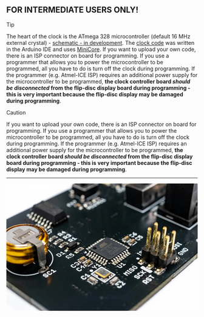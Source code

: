## FOR INTERMEDIATE USERS ONLY! 
> [!TIP]
> The heart of the clock is the ATmega 328 microcontroller (default 16 MHz external crystal) - [schematic - in development](). The [clock code](https://github.com/marcinsaj/Flipo-Binary-Clock-2x6-Flip-Disc-Display/tree/main/examples) was written in the Arduino IDE and uses [MiniCore](https://github.com/MCUdude/MiniCore). If you want to upload your own code, there is an ISP connector on board for programming. If you use a programmer that allows you to power the microcontroller to be programmed, all you have to do is turn off the clock during programming. If the programmer (e.g. Atmel-ICE ISP) requires an additional power supply for the microcontroller to be programmed, **the clock controller board _should be disconnected_ from the flip-disc display board during programming - this is very important because the flip-disc display may be damaged during programming**.

> [!CAUTION]
> If you want to upload your own code, there is an ISP connector on board for programming. If you use a programmer that allows you to power the microcontroller to be programmed, all you have to do is turn off the clock during programming. If the programmer (e.g. Atmel-ICE ISP) requires an additional power supply for the microcontroller to be programmed, **the clock controller board _should be disconnected_ from the flip-disc display board during programming - this is very important because the flip-disc display may be damaged during programming**.
---
![](https://github.com/marcinsaj/Flipo-Binary-Clock-2x6-Flip-Disc-Display/blob/main/extras/flipo-2x6-flip-disc-binary-clock-isp-atmega328.webp)
